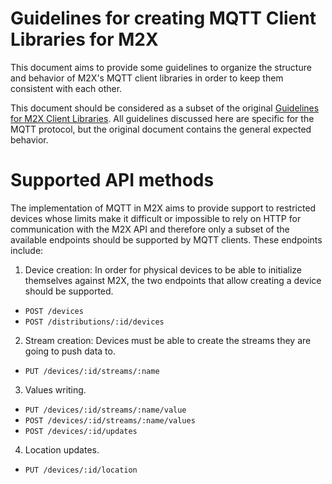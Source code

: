 # Guidelines for creating MQTT Client Libraries for M2X

This document aims to provide some guidelines to organize the structure and
behavior of M2X's MQTT client libraries in order to keep them consistent with
each other.

This document should be considered as a subset of the original [Guidelines for
M2X Client Libraries](CLIENT-CONTRIBUTIONS.md). All guidelines discussed here
are specific for the MQTT protocol, but the original document contains the
general expected behavior.

# Supported API methods

The implementation of MQTT in M2X aims to provide support to restricted devices
whose limits make it difficult or impossible to rely on HTTP for communication
with the M2X API and therefore only a subset of the available endpoints should
be supported by MQTT clients. These endpoints include:

1. Device creation: In order for physical devices to be able to initialize
themselves against M2X, the two endpoints that allow creating a device should
be supported.
  - `POST /devices`
  - `POST /distributions/:id/devices`

2. Stream creation: Devices must be able to create the streams they are going to
push data to.
  - `PUT /devices/:id/streams/:name`

3. Values writing.
  - `PUT /devices/:id/streams/:name/value`
  - `POST /devices/:id/streams/:name/values`
  - `POST /devices/:id/updates`

4. Location updates.
  - `PUT /devices/:id/location`
